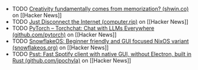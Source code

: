- TODO [Creativity fundamentally comes from memorization? (shwin.co)](https://news.ycombinator.com/item?id=41114825) on [[Hacker News]]
- TODO [Just Disconnect the Internet (computer.rip)](https://news.ycombinator.com/item?id=41125490) on [[Hacker News]]
- TODO [PyTorch – Torchchat: Chat with LLMs Everywhere (github.com/pytorch)](https://news.ycombinator.com/item?id=41125980) on [[Hacker News]]
- TODO [SnowflakeOS: Beginner friendly and GUI focused NixOS variant (snowflakeos.org)](https://news.ycombinator.com/item?id=41124472) on [[Hacker News]]
- TODO [Psst: Fast Spotify client with native GUI, without Electron, built in Rust (github.com/jpochyla)](https://news.ycombinator.com/item?id=28203654) on [[Hacker News]]